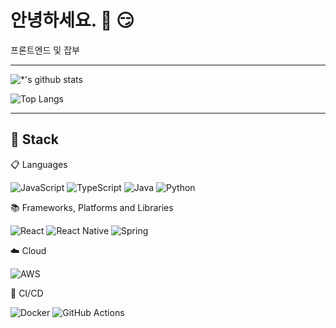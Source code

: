 

# 안녕하세요. 👋 :smirk:

프론트엔드 및 잡부

---

![*'s github stats](https://github-readme-stats.vercel.app/api?username=johndoekim&show_icons=true&theme=graywhite)


![Top Langs](https://github-readme-stats.vercel.app/api/top-langs/?username=johndoekim&layout=compact&theme=graywhite)


---


## 🔨 Stack 

📋 Languages

![JavaScript](https://img.shields.io/badge/javascript-%23323330.svg?style=for-the-badge&logo=javascript&logoColor=%23F7DF1E)
![TypeScript](https://img.shields.io/badge/typescript-%23007ACC.svg?style=for-the-badge&logo=typescript&logoColor=white)
![Java](https://img.shields.io/badge/java-%23ED8B00.svg?style=for-the-badge&logo=java&logoColor=white)
![Python](https://img.shields.io/badge/python-3670A0?style=for-the-badge&logo=python&logoColor=ffdd54)


📚 Frameworks, Platforms and Libraries

![React](https://img.shields.io/badge/react-%2320232a.svg?style=for-the-badge&logo=react&logoColor=%2361DAFB)
![React Native](https://img.shields.io/badge/react_native-%2320232a.svg?style=for-the-badge&logo=react&logoColor=%2361DAFB)
![Spring](https://img.shields.io/badge/spring-%236DB33F.svg?style=for-the-badge&logo=spring&logoColor=white)


☁️ Cloud

![AWS](https://img.shields.io/badge/AWS-%23FF9900.svg?style=for-the-badge&logo=amazon-aws&logoColor=white)


🤿 CI/CD

![Docker](https://img.shields.io/badge/docker-%230db7ed.svg?style=for-the-badge&logo=docker&logoColor=white)
![GitHub Actions](https://img.shields.io/badge/github%20actions-%232671E5.svg?style=for-the-badge&logo=githubactions&logoColor=white)





